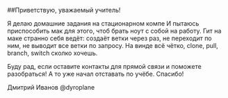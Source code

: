 ##Приветствую, уважаемый учитель!

Я делаю домашние задания на стационарном компе
И пытаюсь приспособить мак для этого, чтоб брать ноут с собой на работу.
Гит на маке странно себя ведёт: создаёт ветки через раз, не переходит по ним, не выводит все ветки по запросу. На винде всё чётко,
clone, pull, branch, switch сколко хочешь.

Буду рад, если оставите контакты для прямой связи и поможете разобраться! А то уже начал отставать по учёбе.
Спасибо!

Дмитрий Иванов
@dyroplane